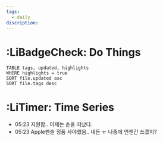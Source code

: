 ```yaml
---
tags:
  - daily
discription:
---
```


# :LiBadgeCheck: Do Things
```dataview
TABLE tags, updated, highlights
WHERE highlights = true
SORT file.updated asc
SORT file.tags desc
```

# :LiTimer: Time Series
- 05:23 지원함.. 이제는 손을 떠났다.
- 05:23 Apple펜슬 정품 사야했음.. 내돈 ㅠ 나중에 언젠간 쓰겠지?




